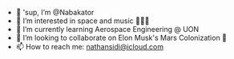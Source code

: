 - 👋 'sup, I’m @Nabakator
- 👀 I’m interested in space and music 👨🏾‍🚀
- 🌱 I’m currently learning Aerospace Engineering @ UON
- 💞️ I’m looking to collaborate on Elon Musk's Mars Colonization 🚀 
- 📫 How to reach me: nathansidi@icloud.com

<!---
Nabakator/Nabakator is a ✨ special ✨ repository because its `README.md` (this file) appears on your GitHub profile.
You can click the Preview link to take a look at your changes.
--->
